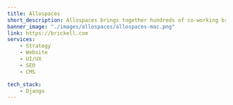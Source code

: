 ```yaml
---
title: Allospaces
short_description: Allospaces brings together hundreds of co-working brands, cafes and hotels to give you one single access pass with unlimited options across Asia
banner_image: "./images/allospaces/allospaces-mac.png"
link: https://brickell.com
services:
    - Strategy
    - Website
    - UI/UX
    - SEO
    - CMS

tech_stack:
    - Django
---
```

